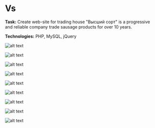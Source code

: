 # Vs

**Task:** Create web-site for trading house "Высший сорт" is a progressive and reliable company
trade sausage products for over 10 years.

**Technologies:** PHP, MySQL, jQuery

![alt text](https://github.com/sbrilenko/vs/blob/master/mockup/картинки/vs_assortiment_18.png)

![alt text](https://github.com/sbrilenko/vs/blob/master/mockup/картинки/vs_assortiment_podrobno18.png)

![alt text](https://github.com/sbrilenko/vs/blob/master/mockup/картинки/vs_assortiment_podrobno18_2.png)

![alt text](https://github.com/sbrilenko/vs/blob/master/mockup/картинки/vs_catalog_18_2_2.png)

![alt text](https://github.com/sbrilenko/vs/blob/master/mockup/картинки/vs_nabori_18.png)

![alt text](https://github.com/sbrilenko/vs/blob/master/mockup/картинки/vs_nabori_18_2.png)

![alt text](https://github.com/sbrilenko/vs/blob/master/mockup/картинки/vs_vashi_zakazi_19_2.png)

![alt text](https://github.com/sbrilenko/vs/blob/master/mockup/картинки/vs_zakaz_18_01.png)

![alt text](https://github.com/sbrilenko/vs/blob/master/mockup/картинки/vs_zakaz_19.png)
